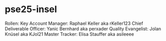 # pse25-insel

Rollen: 
Key Account Manager: Raphael Keller aka rKeller123
Chief Deliverable Officer: Yanic Bernhard aka perxader
Quality Evangelist: Jolan Knüsel aka KJol21
Master Tracker: Elisa Stauffer aka asileeee
